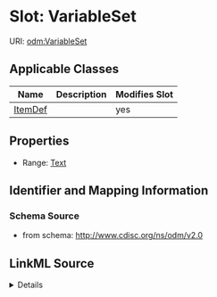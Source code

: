 # Slot: VariableSet

URI: [odm:VariableSet](http://www.cdisc.org/ns/odm/v2.0/VariableSet)



<!-- no inheritance hierarchy -->




## Applicable Classes

| Name | Description | Modifies Slot |
| --- | --- | --- |
[ItemDef](ItemDef.md) |  |  yes  |







## Properties

* Range: [Text](Text.md)





## Identifier and Mapping Information







### Schema Source


* from schema: http://www.cdisc.org/ns/odm/v2.0




## LinkML Source

<details>
```yaml
name: VariableSet
from_schema: http://www.cdisc.org/ns/odm/v2.0
rank: 1000
alias: VariableSet
domain_of:
- ItemDef
range: text

```
</details>